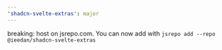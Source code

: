 ```yaml
---
'shadcn-svelte-extras': major
---
```


breaking: host on jsrepo.com. You can now add with `jsrepo add --repo @ieedan/shadcn-svelte-extras`
